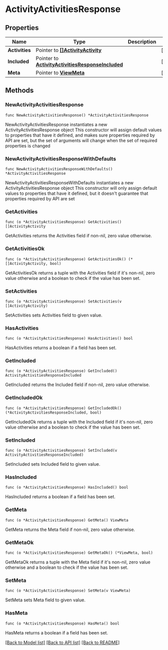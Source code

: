 # ActivityActivitiesResponse

## Properties

Name | Type | Description | Notes
------------ | ------------- | ------------- | -------------
**Activities** | Pointer to [**[]ActivityActivity**](ActivityActivity.md) |  | [optional] 
**Included** | Pointer to [**ActivityActivitiesResponseIncluded**](activity_ActivitiesResponse_included.md) |  | [optional] 
**Meta** | Pointer to [**ViewMeta**](view.Meta.md) |  | [optional] 

## Methods

### NewActivityActivitiesResponse

`func NewActivityActivitiesResponse() *ActivityActivitiesResponse`

NewActivityActivitiesResponse instantiates a new ActivityActivitiesResponse object
This constructor will assign default values to properties that have it defined,
and makes sure properties required by API are set, but the set of arguments
will change when the set of required properties is changed

### NewActivityActivitiesResponseWithDefaults

`func NewActivityActivitiesResponseWithDefaults() *ActivityActivitiesResponse`

NewActivityActivitiesResponseWithDefaults instantiates a new ActivityActivitiesResponse object
This constructor will only assign default values to properties that have it defined,
but it doesn't guarantee that properties required by API are set

### GetActivities

`func (o *ActivityActivitiesResponse) GetActivities() []ActivityActivity`

GetActivities returns the Activities field if non-nil, zero value otherwise.

### GetActivitiesOk

`func (o *ActivityActivitiesResponse) GetActivitiesOk() (*[]ActivityActivity, bool)`

GetActivitiesOk returns a tuple with the Activities field if it's non-nil, zero value otherwise
and a boolean to check if the value has been set.

### SetActivities

`func (o *ActivityActivitiesResponse) SetActivities(v []ActivityActivity)`

SetActivities sets Activities field to given value.

### HasActivities

`func (o *ActivityActivitiesResponse) HasActivities() bool`

HasActivities returns a boolean if a field has been set.

### GetIncluded

`func (o *ActivityActivitiesResponse) GetIncluded() ActivityActivitiesResponseIncluded`

GetIncluded returns the Included field if non-nil, zero value otherwise.

### GetIncludedOk

`func (o *ActivityActivitiesResponse) GetIncludedOk() (*ActivityActivitiesResponseIncluded, bool)`

GetIncludedOk returns a tuple with the Included field if it's non-nil, zero value otherwise
and a boolean to check if the value has been set.

### SetIncluded

`func (o *ActivityActivitiesResponse) SetIncluded(v ActivityActivitiesResponseIncluded)`

SetIncluded sets Included field to given value.

### HasIncluded

`func (o *ActivityActivitiesResponse) HasIncluded() bool`

HasIncluded returns a boolean if a field has been set.

### GetMeta

`func (o *ActivityActivitiesResponse) GetMeta() ViewMeta`

GetMeta returns the Meta field if non-nil, zero value otherwise.

### GetMetaOk

`func (o *ActivityActivitiesResponse) GetMetaOk() (*ViewMeta, bool)`

GetMetaOk returns a tuple with the Meta field if it's non-nil, zero value otherwise
and a boolean to check if the value has been set.

### SetMeta

`func (o *ActivityActivitiesResponse) SetMeta(v ViewMeta)`

SetMeta sets Meta field to given value.

### HasMeta

`func (o *ActivityActivitiesResponse) HasMeta() bool`

HasMeta returns a boolean if a field has been set.


[[Back to Model list]](../README.md#documentation-for-models) [[Back to API list]](../README.md#documentation-for-api-endpoints) [[Back to README]](../README.md)


